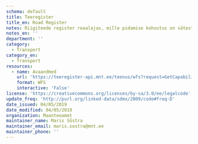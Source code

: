 ```yaml
---
schema: default
title: Teeregister
title_en: Road Register
notes: Riigiteede register reaalajas, mille pidamise kohustus on sätestatud Teeregistri põhimäärusega. Riigiteede andmed on avalikud kõigi kasutajate jaoks ja kättesaadavad ka aadressilt https://teeregister.mnt.ee/reet/home
notes_en: ''
department: ''
category:
  - Transport
category_en:
  - Transport
resources:
  - name: Avaandmed
    url: 'https://teeregister-api.mnt.ee/teenus/wfs?request=GetCapabilities&service=WFS'
    format: WFS
    interactive: 'False'
license: 'https://creativecommons.org/licenses/by-sa/3.0/ee/legalcode'
update_freq: 'http://purl.org/linked-data/sdmx/2009/code#freq-D'
date_issued: 04/05/2019
date_modified: 04/05/2019
organization: Maanteeamet
maintainer_name: Maris Sõstra
maintainer_email: maris.sostra@mnt.ee
maintainer_phone: ''
---
```

